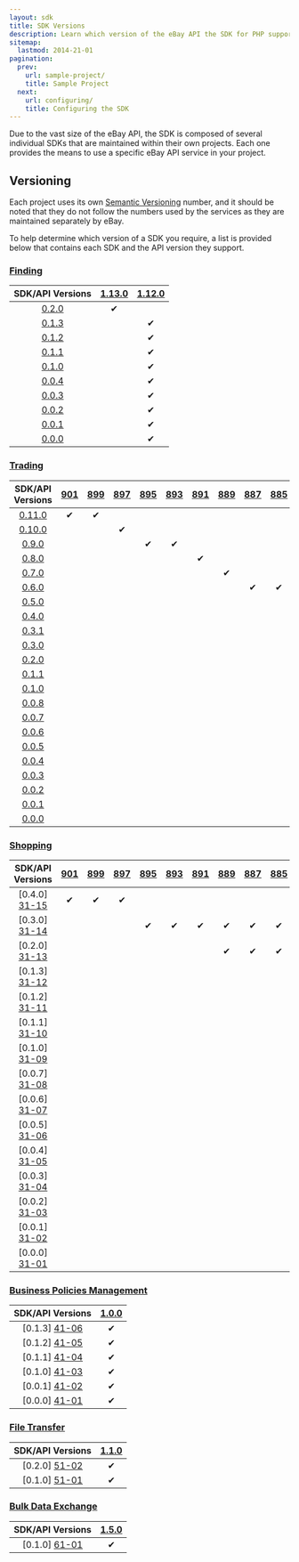 ```yaml
---
layout: sdk
title: SDK Versions
description: Learn which version of the eBay API the SDK for PHP supports.
sitemap:
  lastmod: 2014-21-01
pagination:
  prev:
    url: sample-project/
    title: Sample Project
  next:
    url: configuring/
    title: Configuring the SDK
---
```

Due to the vast size of the eBay API, the SDK is composed of several individual SDKs that are maintained within their own projects. Each one provides the means to use a specific eBay API service in your project.

## Versioning

Each project uses its own [Semantic Versioning](http://semver.org/) number, and it should be noted that they do not follow the numbers used by the services as they are maintained separately by eBay.

To help determine which version of a SDK you require, a list is provided below that contains each SDK and the API version they support.

### <a id="finding"> </a>[Finding](https://github.com/davidtsadler/ebay-sdk-finding)

| SDK/API Versions | [1.13.0][12-02] | [1.12.0][12-01] |
|:----------------:|:---------------:|:---------------:|
| [0.2.0][11-10]   | &#10004;        |                 |
| [0.1.3][11-09]   |                 | &#10004;        |
| [0.1.2][11-08]   |                 | &#10004;        |
| [0.1.1][11-07]   |                 | &#10004;        |
| [0.1.0][11-06]   |                 | &#10004;        |
| [0.0.4][11-05]   |                 | &#10004;        |
| [0.0.3][11-04]   |                 | &#10004;        |
| [0.0.2][11-03]   |                 | &#10004;        |
| [0.0.1][11-02]   |                 | &#10004;        |
| [0.0.0][11-01]   |                 | &#10004;        |

### <a id="trading"> </a>[Trading](https://github.com/davidtsadler/ebay-sdk-trading)

| SDK/API Versions | [901][22-21] | [899][22-20] | [897][22-19] | [895][22-18] | [893][22-17] | [891][22-16] | [889][22-15] | [887][22-14] | [885][22-13] | [883][22-12] | [881][22-11] | [879][22-10] | [877][22-09] | [873][22-08] | [871][22-07] | [869][22-06] | [867][22-05] | [865][22-04] | [863][22-03] | [861][22-02] | [859][22-01] |
|:----------------:|:------------:|:------------:|:------------:|:------------:|:------------:|:------------:|:------------:|:------------:|:------------:|:------------:|:------------:|:------------:|:------------:|:------------:|:------------:|:------------:|:------------:|:------------:|:------------:|:------------:|:------------:|
| [0.11.0][21-22]  | &#10004;     | &#10004;     |              |              |              |              |              |              |              |              |              |              |              |              |              |              |              |              |              |              |              |
| [0.10.0][21-21]  |              |              | &#10004;     |              |              |              |              |              |              |              |              |              |              |              |              |              |              |              |              |              |              |
| [0.9.0][21-20]   |              |              |              | &#10004;     | &#10004;     |              |              |              |              |              |              |              |              |              |              |              |              |              |              |              |              |
| [0.8.0][21-19]   |              |              |              |              |              | &#10004;     |              |              |              |              |              |              |              |              |              |              |              |              |              |              |              |
| [0.7.0][21-18]   |              |              |              |              |              |              | &#10004;     |              |              |              |              |              |              |              |              |              |              |              |              |              |              |
| [0.6.0][21-17]   |              |              |              |              |              |              |              | &#10004;     | &#10004;     |              |              |              |              |              |              |              |              |              |              |              |              |
| [0.5.0][21-16]   |              |              |              |              |              |              |              |              |              |  &#10004;    |              |              |              |              |              |              |              |              |              |              |              |
| [0.4.0][21-15]   |              |              |              |              |              |              |              |              |              |              | &#10004;     |              |              |              |              |              |              |              |              |              |              |
| [0.3.1][21-14]   |              |              |              |              |              |              |              |              |              |              |              | &#10004;     |              |              |              |              |              |              |              |              |              |
| [0.3.0][21-13]   |              |              |              |              |              |              |              |              |              |              |              | &#10004;     |              |              |              |              |              |              |              |              |              |
| [0.2.0][21-12]   |              |              |              |              |              |              |              |              |              |              |              |              | &#10004;     |              |              |              |              |              |              |              |              |
| [0.1.1][21-11]   |              |              |              |              |              |              |              |              |              |              |              |              |              | &#10004;     | &#10004;     |              |              |              |              |              |              |
| [0.1.0][21-10]   |              |              |              |              |              |              |              |              |              |              |              |              |              | &#10004;     | &#10004;     |              |              |              |              |              |              |
| [0.0.8][21-09]   |              |              |              |              |              |              |              |              |              |              |              |              |              |              |              | &#10004;     |              |              |              |              |              |
| [0.0.7][21-08]   |              |              |              |              |              |              |              |              |              |              |              |              |              |              |              | &#10004;     |              |              |              |              |              |
| [0.0.6][21-07]   |              |              |              |              |              |              |              |              |              |              |              |              |              |              |              |              | &#10004;     |              |              |              |              |
| [0.0.5][21-06]   |              |              |              |              |              |              |              |              |              |              |              |              |              |              |              |              |              | &#10004;     | &#10004;     |              |              |
| [0.0.4][21-05]   |              |              |              |              |              |              |              |              |              |              |              |              |              |              |              |              |              |              |              | &#10004;     |              |
| [0.0.3][21-04]   |              |              |              |              |              |              |              |              |              |              |              |              |              |              |              |              |              |              |              |              | &#10004;     |
| [0.0.2][21-03]   |              |              |              |              |              |              |              |              |              |              |              |              |              |              |              |              |              |              |              |              | &#10004;     |
| [0.0.1][21-02]   |              |              |              |              |              |              |              |              |              |              |              |              |              |              |              |              |              |              |              |              | &#10004;     |
| [0.0.0][21-01]   |              |              |              |              |              |              |              |              |              |              |              |              |              |              |              |              |              |              |              |              | &#10004;     |

### <a id="shopping"> </a>[Shopping](https://github.com/davidtsadler/ebay-sdk-shopping)

| SDK/API Versions | [901][32-17] | [899][32-16] | [897][32-15] | [895][32-14] | [893][32-13] | [891][32-12] | [889][32-11] | [887][32-10] | [885][32-09] | [883][32-08] | [879][32-07] | [873][32-06] | [871][32-05] | [869][32-04] | [867][32-03] | [861][32-02] | [857][32-01] |
|:----------------:|:------------:|:------------:|:------------:|:------------:|:------------:|:------------:|:------------:|:------------:|:------------:|:------------:|:------------:|:------------:|:------------:|:------------:|:------------:|:------------:|:------------:|
| [0.4.0] [31-15]  | &#10004;     | &#10004;     | &#10004;     |              |              |              |              |              |              |              |              |              |              |              |              |              |              |
| [0.3.0] [31-14]  |              |              |              | &#10004;     | &#10004;     | &#10004;     | &#10004;     | &#10004;     | &#10004;     |              |              |              |              |              |              |              |              |
| [0.2.0] [31-13]  |              |              |              |              |              |              | &#10004;     | &#10004;     | &#10004;     |              |              |              |              |              |              |              |              |
| [0.1.3] [31-12]  |              |              |              |              |              |              |              |              |              | &#10004;     | &#10004;     | &#10004;     |              |              |              |              |              |
| [0.1.2] [31-11]  |              |              |              |              |              |              |              |              |              | &#10004;     | &#10004;     | &#10004;     |              |              |              |              |              |
| [0.1.1] [31-10]  |              |              |              |              |              |              |              |              |              | &#10004;     | &#10004;     | &#10004;     |              |              |              |              |              |
| [0.1.0] [31-09]  |              |              |              |              |              |              |              |              |              |              |              |              | &#10004;     |              |              |              |              |
| [0.0.7] [31-08]  |              |              |              |              |              |              |              |              |              |              |              |              |              | &#10004;     |              |              |              |
| [0.0.6] [31-07]  |              |              |              |              |              |              |              |              |              |              |              |              |              | &#10004;     |              |              |              |
| [0.0.5] [31-06]  |              |              |              |              |              |              |              |              |              |              |              |              |              |              | &#10004;     |              |              |
| [0.0.4] [31-05]  |              |              |              |              |              |              |              |              |              |              |              |              |              |              |              | &#10004;     |              |
| [0.0.3] [31-04]  |              |              |              |              |              |              |              |              |              |              |              |              |              |              |              | &#10004;     |              |
| [0.0.2] [31-03]  |              |              |              |              |              |              |              |              |              |              |              |              |              |              |              |              | &#10004;     |
| [0.0.1] [31-02]  |              |              |              |              |              |              |              |              |              |              |              |              |              |              |              |              | &#10004;     |
| [0.0.0] [31-01]  |              |              |              |              |              |              |              |              |              |              |              |              |              |              |              |              | &#10004;     |

### <a id="business"> </a>[Business Policies Management](https://github.com/davidtsadler/ebay-sdk-business-policies-management)

| SDK/API Versions | [1.0.0][42-01] |
|:----------------:|:--------------:|
| [0.1.3] [41-06]  | &#10004;       |
| [0.1.2] [41-05]  | &#10004;       |
| [0.1.1] [41-04]  | &#10004;       |
| [0.1.0] [41-03]  | &#10004;       |
| [0.0.1] [41-02]  | &#10004;       |
| [0.0.0] [41-01]  | &#10004;       |

### <a id="transfer"> </a>[File Transfer](https://github.com/davidtsadler/ebay-sdk-file-transfer)

| SDK/API Versions | [1.1.0][52-01] |
|:----------------:|:--------------:|
| [0.2.0] [51-02]  | &#10004;       |
| [0.1.0] [51-01]  | &#10004;       |

### <a id="exchange"> </a>[Bulk Data Exchange](https://github.com/davidtsadler/ebay-sdk-bulk-data-exchange)

| SDK/API Versions | [1.5.0][62-01] |
|:----------------:|:--------------:|
| [0.1.0] [61-01]  | &#10004;       |

[11-10]: https://github.com/davidtsadler/ebay-sdk-finding/tree/0.2.0
[11-09]: https://github.com/davidtsadler/ebay-sdk-finding/tree/0.1.3
[11-08]: https://github.com/davidtsadler/ebay-sdk-finding/tree/0.1.2
[11-07]: https://github.com/davidtsadler/ebay-sdk-finding/tree/0.1.1
[11-06]: https://github.com/davidtsadler/ebay-sdk-finding/tree/0.1.0
[11-05]: https://github.com/davidtsadler/ebay-sdk-finding/tree/0.0.4
[11-04]: https://github.com/davidtsadler/ebay-sdk-finding/tree/0.0.3
[11-03]: https://github.com/davidtsadler/ebay-sdk-finding/tree/0.0.2
[11-02]: https://github.com/davidtsadler/ebay-sdk-finding/tree/0.0.1
[11-01]: https://github.com/davidtsadler/ebay-sdk-finding/tree/0.0.0

[12-02]: https://developer.ebay.com/DevZone/finding/ReleaseNotes.html#1.13.0
[12-01]: https://developer.ebay.com/DevZone/finding/ReleaseNotes.html#1.12.0

[21-23]: https://github.com/davidtsadler/ebay-sdk-trading/tree/0.12.0
[21-22]: https://github.com/davidtsadler/ebay-sdk-trading/tree/0.11.0
[21-21]: https://github.com/davidtsadler/ebay-sdk-trading/tree/0.10.0
[21-20]: https://github.com/davidtsadler/ebay-sdk-trading/tree/0.9.0
[21-19]: https://github.com/davidtsadler/ebay-sdk-trading/tree/0.8.0
[21-18]: https://github.com/davidtsadler/ebay-sdk-trading/tree/0.7.0
[21-17]: https://github.com/davidtsadler/ebay-sdk-trading/tree/0.6.0
[21-16]: https://github.com/davidtsadler/ebay-sdk-trading/tree/0.5.0
[21-15]: https://github.com/davidtsadler/ebay-sdk-trading/tree/0.4.0
[21-14]: https://github.com/davidtsadler/ebay-sdk-trading/tree/0.3.1
[21-13]: https://github.com/davidtsadler/ebay-sdk-trading/tree/0.3.0
[21-12]: https://github.com/davidtsadler/ebay-sdk-trading/tree/0.2.0
[21-11]: https://github.com/davidtsadler/ebay-sdk-trading/tree/0.1.1
[21-10]: https://github.com/davidtsadler/ebay-sdk-trading/tree/0.1.0
[21-09]: https://github.com/davidtsadler/ebay-sdk-trading/tree/0.0.8
[21-08]: https://github.com/davidtsadler/ebay-sdk-trading/tree/0.0.7
[21-07]: https://github.com/davidtsadler/ebay-sdk-trading/tree/0.0.6
[21-06]: https://github.com/davidtsadler/ebay-sdk-trading/tree/0.0.5
[21-05]: https://github.com/davidtsadler/ebay-sdk-trading/tree/0.0.4
[21-04]: https://github.com/davidtsadler/ebay-sdk-trading/tree/0.0.3
[21-03]: https://github.com/davidtsadler/ebay-sdk-trading/tree/0.0.2
[21-02]: https://github.com/davidtsadler/ebay-sdk-trading/tree/0.0.1
[21-01]: https://github.com/davidtsadler/ebay-sdk-trading/tree/0.0.0

[22-21]: http://developer.ebay.com/devzone/xml/docs/releasenotes.html#901
[22-20]: http://developer.ebay.com/devzone/xml/docs/releasenotes.html#899
[22-19]: http://developer.ebay.com/devzone/xml/docs/releasenotes.html#897
[22-18]: http://developer.ebay.com/devzone/xml/docs/releasenotes.html#895
[22-17]: http://developer.ebay.com/devzone/xml/docs/releasenotes.html#893
[22-16]: http://developer.ebay.com/devzone/xml/docs/releasenotes.html#891
[22-15]: http://developer.ebay.com/devzone/xml/docs/releasenotes.html#889
[22-14]: http://developer.ebay.com/devzone/xml/docs/releasenotes.html#887
[22-13]: http://developer.ebay.com/devzone/xml/docs/releasenotes.html#885
[22-12]: http://developer.ebay.com/devzone/xml/docs/releasenotes.html#883
[22-11]: http://developer.ebay.com/devzone/xml/docs/releasenotes.html#881
[22-10]: http://developer.ebay.com/devzone/xml/docs/releasenotes.html#879
[22-09]: http://developer.ebay.com/devzone/xml/docs/releasenotes.html#877
[22-08]: http://developer.ebay.com/devzone/xml/docs/releasenotes.html#873
[22-07]: http://developer.ebay.com/devzone/xml/docs/releasenotes.html#871
[22-06]: http://developer.ebay.com/devzone/xml/docs/releasenotes.html#869
[22-05]: http://developer.ebay.com/devzone/xml/docs/releasenotes.html#867
[22-04]: http://developer.ebay.com/devzone/xml/docs/releasenotes.html#865
[22-03]: http://developer.ebay.com/devzone/xml/docs/releasenotes.html#863
[22-02]: http://developer.ebay.com/devzone/xml/docs/releasenotes.html#861
[22-01]: http://developer.ebay.com/devzone/xml/docs/releasenotes.html#859

[31-15]: https://github.com/davidtsadler/ebay-sdk-shopping/tree/0.4.0
[31-14]: https://github.com/davidtsadler/ebay-sdk-shopping/tree/0.3.0
[31-13]: https://github.com/davidtsadler/ebay-sdk-shopping/tree/0.2.0
[31-12]: https://github.com/davidtsadler/ebay-sdk-shopping/tree/0.1.3
[31-11]: https://github.com/davidtsadler/ebay-sdk-shopping/tree/0.1.2
[31-10]: https://github.com/davidtsadler/ebay-sdk-shopping/tree/0.1.1
[31-09]: https://github.com/davidtsadler/ebay-sdk-shopping/tree/0.1.0
[31-08]: https://github.com/davidtsadler/ebay-sdk-shopping/tree/0.0.7
[31-07]: https://github.com/davidtsadler/ebay-sdk-shopping/tree/0.0.6
[31-06]: https://github.com/davidtsadler/ebay-sdk-shopping/tree/0.0.5
[31-05]: https://github.com/davidtsadler/ebay-sdk-shopping/tree/0.0.4
[31-04]: https://github.com/davidtsadler/ebay-sdk-shopping/tree/0.0.3
[31-03]: https://github.com/davidtsadler/ebay-sdk-shopping/tree/0.0.2
[31-02]: https://github.com/davidtsadler/ebay-sdk-shopping/tree/0.0.1
[31-01]: https://github.com/davidtsadler/ebay-sdk-shopping/tree/0.0.0

[32-17]: http://developer.ebay.com/DevZone/shopping/docs/ReleaseNotes.html#910
[32-16]: http://developer.ebay.com/DevZone/shopping/docs/ReleaseNotes.html#899
[32-15]: http://developer.ebay.com/DevZone/shopping/docs/ReleaseNotes.html#897
[32-14]: http://developer.ebay.com/DevZone/shopping/docs/ReleaseNotes.html#895
[32-13]: http://developer.ebay.com/DevZone/shopping/docs/ReleaseNotes.html#893
[32-12]: http://developer.ebay.com/DevZone/shopping/docs/ReleaseNotes.html#891
[32-11]: http://developer.ebay.com/DevZone/shopping/docs/ReleaseNotes.html#889
[32-10]: http://developer.ebay.com/DevZone/shopping/docs/ReleaseNotes.html#887
[32-09]: http://developer.ebay.com/DevZone/shopping/docs/ReleaseNotes.html#885
[32-08]: http://developer.ebay.com/DevZone/shopping/docs/ReleaseNotes.html#883
[32-07]: http://developer.ebay.com/DevZone/shopping/docs/ReleaseNotes.html#879
[32-06]: http://developer.ebay.com/DevZone/shopping/docs/ReleaseNotes.html#873
[32-05]: http://developer.ebay.com/DevZone/shopping/docs/ReleaseNotes.html#871
[32-04]: http://developer.ebay.com/DevZone/shopping/docs/ReleaseNotes.html#869
[32-03]: http://developer.ebay.com/DevZone/shopping/docs/ReleaseNotes.html#867
[32-02]: http://developer.ebay.com/DevZone/shopping/docs/ReleaseNotes.html#861
[32-01]: http://developer.ebay.com/DevZone/shopping/docs/ReleaseNotes.html#857

[41-06]: https://github.com/davidtsadler/ebay-sdk-business-policies-management/tree/0.1.3
[41-05]: https://github.com/davidtsadler/ebay-sdk-business-policies-management/tree/0.1.2
[41-04]: https://github.com/davidtsadler/ebay-sdk-business-policies-management/tree/0.1.1
[41-03]: https://github.com/davidtsadler/ebay-sdk-business-policies-management/tree/0.1.0
[41-02]: https://github.com/davidtsadler/ebay-sdk-business-policies-management/tree/0.0.1
[41-01]: https://github.com/davidtsadler/ebay-sdk-business-policies-management/tree/0.0.0

[42-01]: http://developer.ebay.com/DevZone/business-policies/ReleaseNotes.html#1.0.0

[51-02]: https://github.com/davidtsadler/ebay-sdk-file-transfer/tree/0.2.0
[51-01]: https://github.com/davidtsadler/ebay-sdk-file-transfer/tree/0.1.0

[52-01]: http://developer.ebay.com/DevZone/file-transfer/ReleaseNotes.html#1.1.0

[61-01]: https://github.com/davidtsadler/ebay-sdk-bulk-data-exchange/tree/0.1.0

[62-01]: http://developer.ebay.com/DevZone/bulk-data-exchange/ReleaseNotes.html#1.5.0
